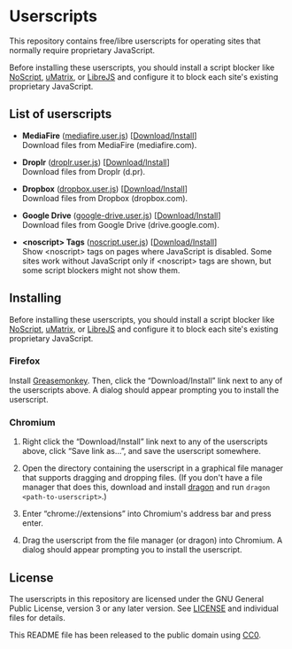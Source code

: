 Userscripts
===========

This repository contains free/libre userscripts for operating sites that
normally require proprietary JavaScript.

Before installing these userscripts, you should install a script blocker like
[NoScript], [uMatrix], or [LibreJS] and configure it to block each site's
existing proprietary JavaScript.

[NoScript]: https://noscript.net/
[uMatrix]: https://github.com/gorhill/uMatrix
[LibreJS]: https://www.gnu.org/software/librejs/


List of userscripts
-------------------

* **MediaFire**
  ([mediafire.user.js][1])
  \[[Download/Install][2]\]\
  Download files from MediaFire (mediafire.com).

* **Droplr**
  ([droplr.user.js][3])
  \[[Download/Install][4]\]\
  Download files from Droplr (d.pr).

* **Dropbox**
  ([dropbox.user.js][5])
  \[[Download/Install][6]\]\
  Download files from Dropbox (dropbox.com).

* **Google Drive**
  ([google-drive.user.js][7])
  \[[Download/Install][8]\]\
  Download files from Google Drive (drive.google.com).

* **\<noscript\> Tags**
  ([noscript.user.js][9])
  \[[Download/Install][10]\]\
  Show \<noscript\> tags on pages where JavaScript is disabled. Some sites
  work without JavaScript only if \<noscript\> tags are shown, but some script
  blockers might not show them.

[1]: mediafire.user.js
[2]: https://github.com/taylordotfish/userscripts/raw/master/mediafire.user.js
[3]: droplr.user.js
[4]: https://github.com/taylordotfish/userscripts/raw/master/droplr.user.js
[5]: dropbox.user.js
[6]: https://github.com/taylordotfish/userscripts/raw/master/dropbox.user.js
[7]: google-drive.user.js
[8]: https://github.com/taylordotfish/userscripts/raw/master/google-drive.user.js
[9]: noscript.user.js
[10]: https://github.com/taylordotfish/userscripts/raw/master/noscript.user.js


Installing
----------

Before installing these userscripts, you should install a script blocker like
[NoScript], [uMatrix], or [LibreJS] and configure it to block each site's
existing proprietary JavaScript.


### Firefox

Install [Greasemonkey]. Then, click the “Download/Install” link next to any of
the userscripts above. A dialog should appear prompting you to install the
userscript.

[Greasemonkey]: https://www.greasespot.net/


### Chromium

1. Right click the “Download/Install” link next to any of the userscripts above,
   click “Save link as...”, and save the userscript somewhere.

2. Open the directory containing the userscript in a graphical file manager
   that supports dragging and dropping files. (If you don't have a file manager
   that does this, download and install [dragon] and run
   ``dragon <path-to-userscript>``.)

3. Enter “chrome://extensions” into Chromium's address bar and press enter.

4. Drag the userscript from the file manager (or dragon) into Chromium. A
   dialog should appear prompting you to install the userscript.

[dragon]: https://github.com/mwh/dragon


License
-------

The userscripts in this repository are licensed under the GNU General Public
License, version 3 or any later version. See [LICENSE] and individual files for
details.

This README file has been released to the public domain using [CC0].

[LICENSE]: LICENSE
[CC0]: https://creativecommons.org/publicdomain/zero/1.0/
